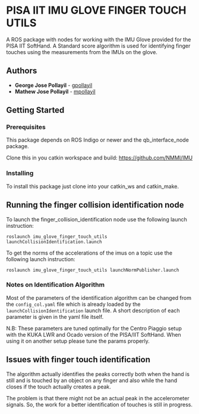 # PISA IIT IMU GLOVE FINGER TOUCH UTILS

A ROS package with nodes for working with the IMU Glove provided for the PISA IIT SoftHand. A Standard score algorithm is used for identifying finger touches using the measurements from the IMUs on the glove.

## Authors

* **George Jose Pollayil** - [gpollayil](https://github.com/gpollayil)
* **Mathew Jose Pollayil** - [mpollayil](https://github.com/mpollayil)

## Getting Started

### Prerequisites

This package depends on ROS Indigo or newer and the qb_interface_node package. 

Clone this in you catkin workspace and build:
https://github.com/NMMI/IMU

### Installing

To install this package just clone into your catkin_ws and catkin_make.

## Running the finger collision identification node

To launch the finger_collision_identification node use the following launch instruction:

```
roslaunch imu_glove_finger_touch_utils launchCollisionIdentification.launch
```

To get the norms of the accelerations of the imus on a topic use the following launch instruction:

```
roslaunch imu_glove_finger_touch_utils launchNormPublisher.launch
```

### Notes on Identification Algorithm

Most of the parameters of the identification algorithm can be changed from the `config_col.yaml` file which is already loaded by the `launchCollisionIdentification` launch file. A short description of each parameter is given in the yaml file itself.

N.B: These parameters are tuned optimally for the Centro Piaggio setup with the KUKA LWR and Ocado version of the PISA/IIT SoftHand. When using it on another setup please tune the params properly.

## Issues with finger touch identification

The algorithm actually identifies the peaks correctly both when the hand is still and is touched by an object on any finger and also while the hand closes if the touch actually creates a peak. 

The problem is that there might not be an actual peak in the accelerometer signals. So, the work for a better identification of touches is still in progress.